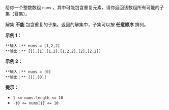 给你一个整数数组 `nums` ，其中可能包含重复元素，请你返回该数组所有可能的子集（幂集）。

解集 **不能** 包含重复的子集。返回的解集中，子集可以按 **任意顺序** 排列。

**示例 1：**

    
    
    **输入：** nums = [1,2,2]
    **输出：** [[],[1],[1,2],[1,2,2],[2],[2,2]]
    

**示例 2：**

    
    
    **输入：** nums = [0]
    **输出：** [[],[0]]
    

**提示：**

  * `1 <= nums.length <= 10`
  * `-10 <= nums[i] <= 10`

